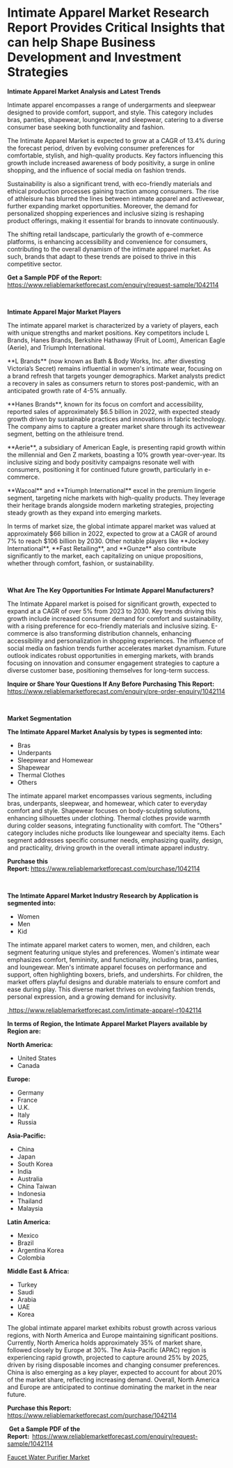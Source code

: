 <p><h1>Intimate Apparel Market Research Report Provides Critical Insights that can help Shape Business Development and Investment Strategies</h1></p><p><strong>Intimate Apparel Market Analysis and Latest Trends</strong></p>
<p><p>Intimate apparel encompasses a range of undergarments and sleepwear designed to provide comfort, support, and style. This category includes bras, panties, shapewear, loungewear, and sleepwear, catering to a diverse consumer base seeking both functionality and fashion.</p><p>The Intimate Apparel Market is expected to grow at a CAGR of 13.4% during the forecast period, driven by evolving consumer preferences for comfortable, stylish, and high-quality products. Key factors influencing this growth include increased awareness of body positivity, a surge in online shopping, and the influence of social media on fashion trends. </p><p>Sustainability is also a significant trend, with eco-friendly materials and ethical production processes gaining traction among consumers. The rise of athleisure has blurred the lines between intimate apparel and activewear, further expanding market opportunities. Moreover, the demand for personalized shopping experiences and inclusive sizing is reshaping product offerings, making it essential for brands to innovate continuously. </p><p>The shifting retail landscape, particularly the growth of e-commerce platforms, is enhancing accessibility and convenience for consumers, contributing to the overall dynamism of the intimate apparel market. As such, brands that adapt to these trends are poised to thrive in this competitive sector.</p></p>
<p><strong>Get a Sample PDF of the Report:&nbsp;</strong> <a href="https://www.reliablemarketforecast.com/enquiry/request-sample/1042114?utm_campaign=2015&utm_medium=2&utm_source=Github&utm_content=ia&utm_term=05022025&utm_id=intimate-apparel">https://www.reliablemarketforecast.com/enquiry/request-sample/1042114</a></p>
<p>&nbsp;</p>
<p><strong>Intimate Apparel Major Market Players</strong></p>
<p><p>The intimate apparel market is characterized by a variety of players, each with unique strengths and market positions. Key competitors include L Brands, Hanes Brands, Berkshire Hathaway (Fruit of Loom), American Eagle (Aerie), and Triumph International.</p><p>**L Brands** (now known as Bath & Body Works, Inc. after divesting Victoria’s Secret) remains influential in women's intimate wear, focusing on a brand refresh that targets younger demographics. Market analysts predict a recovery in sales as consumers return to stores post-pandemic, with an anticipated growth rate of 4-5% annually.</p><p>**Hanes Brands**, known for its focus on comfort and accessibility, reported sales of approximately $6.5 billion in 2022, with expected steady growth driven by sustainable practices and innovations in fabric technology. The company aims to capture a greater market share through its activewear segment, betting on the athleisure trend.</p><p>**Aerie**, a subsidiary of American Eagle, is presenting rapid growth within the millennial and Gen Z markets, boasting a 10% growth year-over-year. Its inclusive sizing and body positivity campaigns resonate well with consumers, positioning it for continued future growth, particularly in e-commerce.</p><p>**Wacoal** and **Triumph International** excel in the premium lingerie segment, targeting niche markets with high-quality products. They leverage their heritage brands alongside modern marketing strategies, projecting steady growth as they expand into emerging markets.</p><p>In terms of market size, the global intimate apparel market was valued at approximately $66 billion in 2022, expected to grow at a CAGR of around 7% to reach $106 billion by 2030. Other notable players like **Jockey International**, **Fast Retailing**, and **Gunze** also contribute significantly to the market, each capitalizing on unique propositions, whether through comfort, fashion, or sustainability.</p></p>
<p>&nbsp;</p>
<p><strong>What Are The Key Opportunities For Intimate Apparel Manufacturers?</strong></p>
<p><p>The Intimate Apparel market is poised for significant growth, expected to expand at a CAGR of over 5% from 2023 to 2030. Key trends driving this growth include increased consumer demand for comfort and sustainability, with a rising preference for eco-friendly materials and inclusive sizing. E-commerce is also transforming distribution channels, enhancing accessibility and personalization in shopping experiences. The influence of social media on fashion trends further accelerates market dynamism. Future outlook indicates robust opportunities in emerging markets, with brands focusing on innovation and consumer engagement strategies to capture a diverse customer base, positioning themselves for long-term success.</p></p>
<p><strong>Inquire or Share Your Questions If Any Before Purchasing This Report:</strong> <a href="https://www.reliablemarketforecast.com/enquiry/pre-order-enquiry/1042114?utm_campaign=2015&utm_medium=2&utm_source=Github&utm_content=ia&utm_term=05022025&utm_id=intimate-apparel">https://www.reliablemarketforecast.com/enquiry/pre-order-enquiry/1042114</a></p>
<p>&nbsp;</p>
<p><strong>Market Segmentation</strong></p>
<p><strong>The Intimate Apparel Market Analysis by types is segmented into:</strong></p>
<p><ul><li>Bras</li><li>Underpants</li><li>Sleepwear and Homewear</li><li>Shapewear</li><li>Thermal Clothes</li><li>Others</li></ul></p>
<p><p>The intimate apparel market encompasses various segments, including bras, underpants, sleepwear, and homewear, which cater to everyday comfort and style. Shapewear focuses on body-sculpting solutions, enhancing silhouettes under clothing. Thermal clothes provide warmth during colder seasons, integrating functionality with comfort. The "Others" category includes niche products like loungewear and specialty items. Each segment addresses specific consumer needs, emphasizing quality, design, and practicality, driving growth in the overall intimate apparel industry.</p></p>
<p><strong>Purchase this Report:&nbsp;</strong><a href="https://www.reliablemarketforecast.com/purchase/1042114?utm_campaign=2015&utm_medium=2&utm_source=Github&utm_content=ia&utm_term=05022025&utm_id=intimate-apparel">https://www.reliablemarketforecast.com/purchase/1042114</a></p>
<p>&nbsp;</p>
<p><strong>The Intimate Apparel Market Industry Research by Application is segmented into:</strong></p>
<p><ul><li>Women</li><li>Men</li><li>Kid</li></ul></p>
<p><p>The intimate apparel market caters to women, men, and children, each segment featuring unique styles and preferences. Women's intimate wear emphasizes comfort, femininity, and functionality, including bras, panties, and loungewear. Men's intimate apparel focuses on performance and support, often highlighting boxers, briefs, and undershirts. For children, the market offers playful designs and durable materials to ensure comfort and ease during play. This diverse market thrives on evolving fashion trends, personal expression, and a growing demand for inclusivity.</p></p>
<p><a href="https://www.reliablemarketforecast.com/intimate-apparel-r1042114?utm_campaign=2015&utm_medium=2&utm_source=Github&utm_content=ia&utm_term=05022025&utm_id=intimate-apparel">&nbsp;https://www.reliablemarketforecast.com/intimate-apparel-r1042114</a></p>
<p><strong>In terms of Region, the Intimate Apparel Market Players available by Region are:</strong></p>
<p>
    <p> <strong> North America: </strong>
        <ul>
            <li>United States</li>
            <li>Canada</li>
        </ul>
        </p> 
    <p> <strong> Europe: </strong>
        <ul>
            <li>Germany</li>
            <li>France</li>
            <li>U.K.</li>
            <li>Italy</li>
            <li>Russia</li>
        </ul>
        </p> 
    <p> <strong> Asia-Pacific: </strong>
        <ul>
            <li>China</li>
            <li>Japan</li>
            <li>South Korea</li>
            <li>India</li>
            <li>Australia</li>
            <li>China Taiwan</li>
            <li>Indonesia</li>
            <li>Thailand</li>
            <li>Malaysia</li>
        </ul>
        </p> 
    <p> <strong> Latin America: </strong>
        <ul>
            <li>Mexico</li>
            <li>Brazil</li>
            <li>Argentina Korea</li>
            <li>Colombia</li>
        </ul>
        </p> 
    <p> <strong> Middle East & Africa: </strong>
        <ul>
            <li>Turkey</li>
            <li>Saudi</li>
            <li>Arabia</li>
            <li>UAE</li>
            <li>Korea</li>
        </ul>
    </p>
    </p>
<p><p>The global intimate apparel market exhibits robust growth across various regions, with North America and Europe maintaining significant positions. Currently, North America holds approximately 35% of market share, followed closely by Europe at 30%. The Asia-Pacific (APAC) region is experiencing rapid growth, projected to capture around 25% by 2025, driven by rising disposable incomes and changing consumer preferences. China is also emerging as a key player, expected to account for about 20% of the market share, reflecting increasing demand. Overall, North America and Europe are anticipated to continue dominating the market in the near future.</p></p>
<p><strong>Purchase this Report: </strong><a href="https://www.reliablemarketforecast.com/purchase/1042114?utm_campaign=2015&utm_medium=2&utm_source=Github&utm_content=ia&utm_term=05022025&utm_id=intimate-apparel">https://www.reliablemarketforecast.com/purchase/1042114</a></p>
<p>&nbsp;<strong>Get a Sample PDF of the Report:&nbsp;&nbsp;</strong><a href="https://www.reliablemarketforecast.com/enquiry/request-sample/1042114?utm_campaign=2015&utm_medium=2&utm_source=Github&utm_content=ia&utm_term=05022025&utm_id=intimate-apparel">https://www.reliablemarketforecast.com/enquiry/request-sample/1042114</a></p>
<p><strong></strong></p>
<p><p><a href="https://github.com/santosh758595/Market-Research-Report-List-7/blob/main/faucet-water-purifier-market.md?utm_campaign=2015&utm_medium=2&utm_source=Github&utm_content=ia&utm_term=05022025&utm_id=intimate-apparel">Faucet Water Purifier Market</a></p></p>